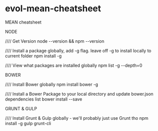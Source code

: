 # evol-mean-cheatsheet
MEAN cheatsheet


NODE

////  Get Version
node --version && npm --version

////  Install a package globally, add -g flag.  leave off -g to install locally to current folder
npm install <packagename> -g


////  View what packages are installed globally
npm list -g --depth=0



BOWER

////  Install Bower globally
npm install bower -g

////  Install a Bower Package to your local directory and update bower.json dependencies  list 
bower install <packagename> --save




GRUNT & GULP

////  Install Grunt & Gulp globally - we'll probably just use Grunt tho
npm install -g gulp grunt-cli
